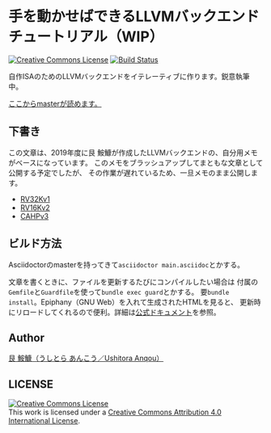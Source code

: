 # 手を動かせばできるLLVMバックエンド チュートリアル（WIP）

<a rel="license" href="http://creativecommons.org/licenses/by/4.0/"><img alt="Creative Commons License" style="border-width:0" src="https://i.creativecommons.org/l/by/4.0/80x15.png" /></a>
[![Build Status](https://travis-ci.org/ushitora-anqou/write-your-llvm-backend.svg?branch=master)](https://travis-ci.org/ushitora-anqou/write-your-llvm-backend)

自作ISAのためのLLVMバックエンドをイテレーティブに作ります。鋭意執筆中。

[ここからmasterが読めます。](https://ushitora-anqou.github.io/write-your-llvm-backend/)

## 下書き

この文章は、2019年度に艮 鮟鱇が作成したLLVMバックエンドの、自分用メモがベースになっています。
このメモをブラッシュアップしてまともな文章として公開する予定でしたが、
その作業が遅れているため、一旦メモのまま公開します。

- [RV32Kv1](https://ushitora-anqou.github.io/write-your-llvm-backend/draft-rv32kv1.html)
- [RV16Kv2](https://ushitora-anqou.github.io/write-your-llvm-backend/draft-rv16kv2.html)
- [CAHPv3](https://ushitora-anqou.github.io/write-your-llvm-backend/draft-cahpv3.html)

## ビルド方法

Asciidoctorのmasterを持ってきて`asciidoctor main.asciidoc`とかする。

文章を書くときに、ファイルを更新するたびにコンパイルしたい場合は
付属の`Gemfile`と`Guardfile`を使って`bundle exec guard`とかする。
要`bundle install`。Epiphany（GNU Web）を入れて生成されたHTMLを見ると、
更新時にリロードしてくれるので便利。詳細は[公式ドキュメント](https://asciidoctor.org/docs/editing-asciidoc-with-live-preview/)を参照。

## Author

[艮 鮟鱇（うしとら あんこう／Ushitora Anqou）](https://anqou.net/)

## LICENSE

<a rel="license" href="http://creativecommons.org/licenses/by/4.0/"><img alt="Creative Commons License" style="border-width:0" src="https://i.creativecommons.org/l/by/4.0/88x31.png" /></a><br />This work is licensed under a <a rel="license" href="http://creativecommons.org/licenses/by/4.0/">Creative Commons Attribution 4.0 International License</a>.
